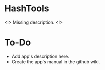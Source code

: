 # HashTools

<!> Missing description. <!>

# To-Do

- Add app's description here.
- Create the app's manual in the github wiki.